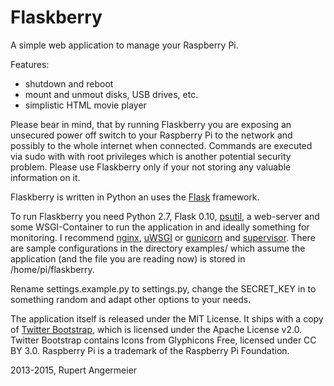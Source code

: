 Flaskberry
==========

A simple web application to manage your Raspberry Pi.

Features:
 - shutdown and reboot
 - mount and unmout disks, USB drives, etc.
 - simplistic HTML movie player

Please bear in mind, that by running Flaskberry you are exposing an
unsecured power off switch to your Raspberry Pi to the network and
possibly to the whole internet when connected. Commands are executed
via sudo with with root privileges which is another potential security
problem. Please use Flaskberry only if your not storing any valuable
information on it.

Flaskberry is written in Python an uses the [Flask][1] framework.

To run Flaskberry you need Python 2.7, Flask 0.10, [psutil][2], a
web-server and some WSGI-Container to run the application in and ideally
something for monitoring.
I recommend [nginx][3], [uWSGI][4] or [gunicorn][5] and [supervisor][6].
There are sample configurations in the directory examples/ which assume
the application (and the file you are reading now) is stored in
/home/pi/flaskberry.

Rename settings.example.py to settings.py, change the SECRET_KEY in to
something random and adapt other options to your needs.

The application itself is released under the MIT License.
It ships with a copy of [Twitter Bootstrap][7], which is licensed under
the Apache License v2.0. Twitter Bootstrap contains Icons from
Glyphicons Free, licensed under CC BY 3.0.
Raspberry Pi is a trademark of the Raspberry Pi Foundation.

2013-2015, Rupert Angermeier


[1]: http://flask.pocoo.org/
[2]: https://code.google.com/p/psutil/
[3]: http://nginx.org/
[4]: http://projects.unbit.it/uwsgi/
[5]: http://gunicorn.org/
[6]: http://supervisord.org/
[7]: http://twitter.github.com/bootstrap/
